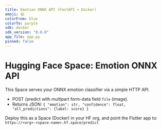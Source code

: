 ```yaml
---
title: Emotion ONNX API (FastAPI + Docker)
emoji: 😄
colorFrom: blue
colorTo: purple
sdk: docker
sdk_version: "0.0.0"
app_file: app.py
pinned: false
---
```


# Hugging Face Space: Emotion ONNX API

This Space serves your ONNX emotion classifier via a simple HTTP API.

- POST /predict with multipart form-data field `file` (image).
- Returns JSON: `{ "emotion": str, "confidence": float, "all_predictions": {label: score} }`

Deploy this as a Space (Docker) in your HF org, and point the Flutter app to:
`https://<org>-<space-name>.hf.space/predict`
